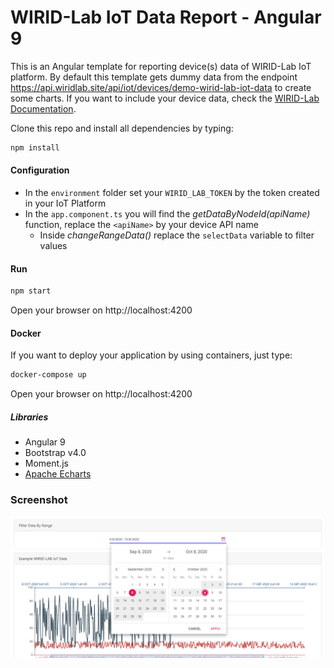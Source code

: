# WIRID-Lab IoT Data Report - Angular 9

This is an Angular template for reporting device(s) data of WIRID-Lab IoT platform. 
By default this template gets dummy data from the endpoint  https://api.wiridlab.site/api/iot/devices/demo-wirid-lab-iot-data to create some charts. If you want to include your device data, check the [WIRID-Lab Documentation](https://wirid-lab.github.io/docs/iot/http).

Clone this repo and install all dependencies by typing:
```sh
npm install
```

#### Configuration

- In the `environment` folder set your `WIRID_LAB_TOKEN` by the token created in your IoT Platform
- In the `app.component.ts` you will find the *getDataByNodeId(apiName)* function,  replace the `<apiName>` by your device API name
    - Inside  *changeRangeData()*  replace the `selectData` variable to filter values


####  Run 
```sh
npm start
```
Open your browser on http://localhost:4200

#### Docker
If you want to deploy your application by using containers, just  type:

```sh
docker-compose up
```
Open your browser on http://localhost:4200


##### Libraries

- Angular 9
- Bootstrap v4.0
- Moment.js
- [Apache Echarts](https://echarts.apache.org/) 




### Screenshot

<img src="/src/assets/Demo-pic.png" alt="Demo">
